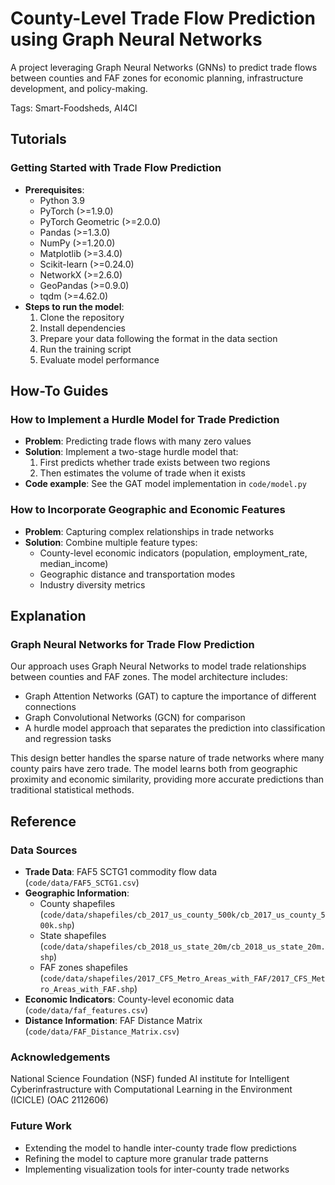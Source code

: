 # County-Level Trade Flow Prediction using Graph Neural Networks
A project leveraging Graph Neural Networks (GNNs) to predict trade flows between counties and FAF zones for economic planning, infrastructure development, and policy-making.

Tags: Smart-Foodsheds, AI4CI

## Tutorials

### Getting Started with Trade Flow Prediction
- **Prerequisites**:
  - Python 3.9
  - PyTorch (>=1.9.0)
  - PyTorch Geometric (>=2.0.0)
  - Pandas (>=1.3.0)
  - NumPy (>=1.20.0)
  - Matplotlib (>=3.4.0)
  - Scikit-learn (>=0.24.0)
  - NetworkX (>=2.6.0)
  - GeoPandas (>=0.9.0)
  - tqdm (>=4.62.0)
- **Steps to run the model**:
  1. Clone the repository
  2. Install dependencies
  3. Prepare your data following the format in the data section
  4. Run the training script
  5. Evaluate model performance

## How-To Guides

### How to Implement a Hurdle Model for Trade Prediction
- **Problem**: Predicting trade flows with many zero values
- **Solution**: Implement a two-stage hurdle model that:
  1. First predicts whether trade exists between two regions
  2. Then estimates the volume of trade when it exists
- **Code example**: See the GAT model implementation in `code/model.py`

### How to Incorporate Geographic and Economic Features
- **Problem**: Capturing complex relationships in trade networks
- **Solution**: Combine multiple feature types:
  - County-level economic indicators (population, employment_rate, median_income)
  - Geographic distance and transportation modes
  - Industry diversity metrics

## Explanation

### Graph Neural Networks for Trade Flow Prediction
Our approach uses Graph Neural Networks to model trade relationships between counties and FAF zones. The model architecture includes:
- Graph Attention Networks (GAT) to capture the importance of different connections
- Graph Convolutional Networks (GCN) for comparison
- A hurdle model approach that separates the prediction into classification and regression tasks

This design better handles the sparse nature of trade networks where many county pairs have zero trade. The model learns both from geographic proximity and economic similarity, providing more accurate predictions than traditional statistical methods.

## Reference

### Data Sources
- **Trade Data**: FAF5 SCTG1 commodity flow data (`code/data/FAF5_SCTG1.csv`)
- **Geographic Information**:
  - County shapefiles (`code/data/shapefiles/cb_2017_us_county_500k/cb_2017_us_county_500k.shp`)
  - State shapefiles (`code/data/shapefiles/cb_2018_us_state_20m/cb_2018_us_state_20m.shp`)
  - FAF zones shapefiles (`code/data/shapefiles/2017_CFS_Metro_Areas_with_FAF/2017_CFS_Metro_Areas_with_FAF.shp`)
- **Economic Indicators**: County-level economic data (`code/data/faf_features.csv`)
- **Distance Information**: FAF Distance Matrix (`code/data/FAF_Distance_Matrix.csv`)

### Acknowledgements
National Science Foundation (NSF) funded AI institute for Intelligent Cyberinfrastructure with Computational Learning in the Environment (ICICLE) (OAC 2112606)

### Future Work
- Extending the model to handle inter-county trade flow predictions
- Refining the model to capture more granular trade patterns
- Implementing visualization tools for inter-county trade networks
